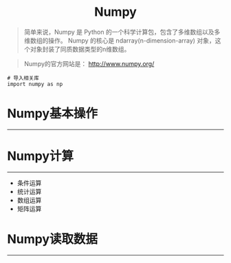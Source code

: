 <h1 align="center">Numpy</h1>

> 简单来说，Numpy 是 Python 的一个科学计算包，包含了多维数组以及多维数组的操作。
> Numpy 的核心是 ndarray(n-dimension-array) 对象，这个对象封装了同质数据类型的n维数组。

> Numpy的官方网站是： http://www.numpy.org/

    # 导入相关库
    import numpy as np

# Numpy基本操作

----------

# Numpy计算

----------

- 条件运算
- 统计运算
- 数组运算
- 矩阵运算

# Numpy读取数据

----------


